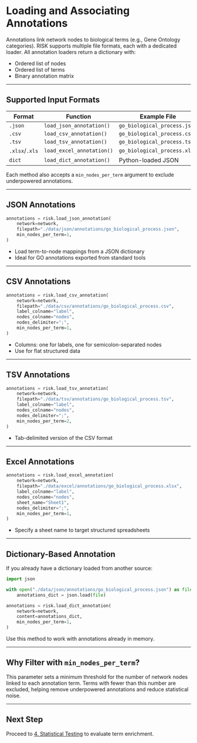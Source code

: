 # Loading and Associating Annotations

Annotations link network nodes to biological terms (e.g., Gene Ontology categories). RISK supports multiple file formats, each with a dedicated loader. All annotation loaders return a dictionary with:

- Ordered list of nodes
- Ordered list of terms
- Binary annotation matrix

---

## Supported Input Formats

| Format       | Function                  | Example File                         |
|--------------|---------------------------|--------------------------------------|
| `.json`      | `load_json_annotation()`  | `go_biological_process.json`         |
| `.csv`       | `load_csv_annotation()`   | `go_biological_process.csv`          |
| `.tsv`       | `load_tsv_annotation()`   | `go_biological_process.tsv`          |
| `.xlsx`/`.xls`| `load_excel_annotation()` | `go_biological_process.xlsx`         |
| `dict`       | `load_dict_annotation()`  | Python-loaded JSON                   |

Each method also accepts a `min_nodes_per_term` argument to exclude underpowered annotations.

---

## JSON Annotations

```python
annotations = risk.load_json_annotation(
    network=network,
    filepath="./data/json/annotations/go_biological_process.json",
    min_nodes_per_term=1,
)
```

- Load term-to-node mappings from a JSON dictionary
- Ideal for GO annotations exported from standard tools

---

## CSV Annotations

```python
annotations = risk.load_csv_annotation(
    network=network,
    filepath="./data/csv/annotations/go_biological_process.csv",
    label_colname="label",
    nodes_colname="nodes",
    nodes_delimiter=";",
    min_nodes_per_term=1,
)
```

- Columns: one for labels, one for semicolon-separated nodes
- Use for flat structured data

---

## TSV Annotations

```python
annotations = risk.load_tsv_annotation(
    network=network,
    filepath="./data/tsv/annotations/go_biological_process.tsv",
    label_colname="label",
    nodes_colname="nodes",
    nodes_delimiter=";",
    min_nodes_per_term=2,
)
```

- Tab-delimited version of the CSV format

---

## Excel Annotations

```python
annotations = risk.load_excel_annotation(
    network=network,
    filepath="./data/excel/annotations/go_biological_process.xlsx",
    label_colname="label",
    nodes_colname="nodes",
    sheet_name="Sheet1",
    nodes_delimiter=";",
    min_nodes_per_term=1,
)
```

- Specify a sheet name to target structured spreadsheets

---

## Dictionary-Based Annotation

If you already have a dictionary loaded from another source:

```python
import json

with open("./data/json/annotations/go_biological_process.json") as file:
    annotations_dict = json.load(file)

annotations = risk.load_dict_annotation(
    network=network,
    content=annotations_dict,
    min_nodes_per_term=1,
)
```

Use this method to work with annotations already in memory.

---

## Why Filter with `min_nodes_per_term`?

This parameter sets a minimum threshold for the number of network nodes linked to each annotation term. Terms with fewer than this number are excluded, helping remove underpowered annotations and reduce statistical noise.

---

## Next Step

Proceed to [4. Statistical Testing](./4_statistics.md) to evaluate term enrichment.
